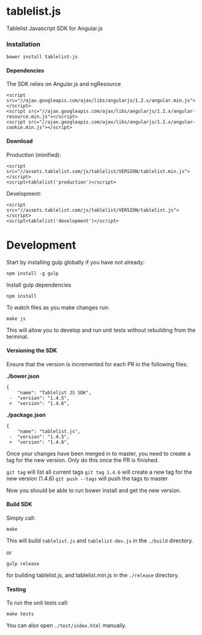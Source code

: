 tablelist.js
============

Tablelist Javascript SDK for Angular.js

### Installation
`bower install tablelist-js`

#### Dependencies
The SDK relies on Angular.js and ngResource
```
<script src="//ajax.googleapis.com/ajax/libs/angularjs/1.2.x/angular.min.js"></script>
<script src="//ajax.googleapis.com/ajax/libs/angularjs/1.2.x/angular-resource.min.js"></script>
<script src="//ajax.googleapis.com/ajax/libs/angularjs/1.2.x/angular-cookie.min.js"></script>
```

#### Download
Production (minified):
```
<script src="//assets.tablelist.com/js/tablelist/VERSION/tablelist.min.js"></script>
<script>tablelist('production')</script>
``` 

Development:
```
<script src="//assets.tablelist.com/js/tablelist/VERSION/tablelist.js"></script>
<script>tablelist('development')</script>
``` 

Development
===========

Start by installing gulp globally if you have not already:
```
npm install -g gulp
```

Install gulp dependencies
```
npm install
```

To watch files as you make changes run:
```
make js
``` 
This will allow you to develop and run unit tests without rebuilding from the terminal.

#### Versioning the SDK

Ensure that the version is incremented for each PR in the following files:

**./bower.json**
```
{
    "name": "Tablelist JS SDK",
 -  "version": "1.4.5",
 +  "version": "1.4.6",
```

**./package.json**
```
{
    "name": "tablelist.js",
 -  "version": "1.4.5",
 +  "version": "1.4.6",
```

Once your changes have been merged in to master, you need to create a tag for the new version. Only do this once the PR is finished.

```git tag``` will list all current tags
```git tag 1.4.6``` will create a new tag for the new version (1.4.6)
```git push --tags``` will push the tags to master

Now you should be able to run bower install and get the new version.

#### Build SDK

Simply call:
```
make
```
This will build `tablelist.js` and `tablelist-dev.js` in the `./build` directory.

or 

```
gulp release
```

for building tablelist.js, and tablelist.min.js in the `./release` directory.

#### Testing

To run the unit tests call:
```
make tests
```


You can also open `./test/index.html` manually.
